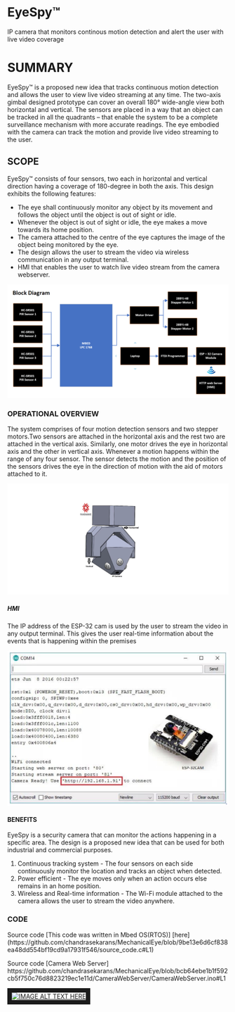 # EyeSpy™
IP camera that monitors continous motion detection and alert the user with live video coverage

<h1>SUMMARY</h1>
EyeSpy™ is a proposed new idea that tracks continuous motion detection and allows the user to view live video streaming at any time. The two-axis gimbal designed prototype can cover an overall 180° wide-angle view both horizontal and vertical. The sensors are placed in a way that an object can be tracked in all the quadrants – that enable the system to be a complete surveillance mechanism with more accurate readings. The eye embodied with the camera can track the motion and provide live video streaming to the user.

<h2>SCOPE</h2>
EyeSpy™ consists of four sensors, two each in horizontal and vertical direction having a coverage of 180-degree in both the axis. This design exhibits the following features:
<ul>
<li>The eye shall continuously monitor any object by its movement and follows the object until the object is out of sight or idle.</li>
<li>Whenever the object is out of sight or idle, the eye makes a move towards its home position.</li>
<li>The camera attached to the centre of the eye captures the image of the object being monitored by the eye.</li>
<li>The design allows the user to stream the video via wireless communication in any output terminal.</li>
<li>HMI that enables the user to watch live video stream from the camera webserver.</li>
</ul>

![GitHub Logo](/block_diagram.png) 

<h3>OPERATIONAL OVERVIEW</h3>
<p>
The system comprises of four motion detection sensors and two stepper motors.Two sensors are attached in the horizontal axis and the rest two are attached in the vertical
axis. Similarly, one motor drives the eye in horizontal axis and the other in vertical axis. Whenever a motion happens within the range of any four sensor. The sensor detects the motion and the position of the sensors drives the eye in the direction of motion with the aid of motors attached to it.
</p>

![GitHub Logo](/CAD_DESIGN.jpg)

<h5>HMI</h5>
<p>The IP address of the ESP-32 cam is used by the user to stream the video in any output terminal. This gives the user real-time information about the events that is happening within the premises</p>

![GitHub Logo](/HMI.png)

<h4>BENEFITS</h4>
EyeSpy is a security camera that can monitor the actions happening in a specific area. The design is a proposed new idea that can be used for both industrial and commercial
purposes.
<ol>
<li>Continuous tracking system - 
The four sensors on each side continuously monitor the location and tracks an object when detected.</li>
<li>Power efficient - 
The eye moves only when an action occurs else remains in an home position.</li>
<li>Wireless and Real-time information - 
The Wi-Fi module attached to the camera allows the user to stream the video anywhere.</li>
</ol>


<h3>CODE</h3>
Source code [This code was written in Mbed OS(RTOS)]
  [here](https://github.com/chandrasekarans/MechanicalEye/blob/9be13e6d6cf838ea48dd554bf19cd9a17931f546/source_code.c#L1)
<p>Source code [Camera Web Server]
https://github.com/chandrasekarans/MechanicalEye/blob/bcb64ebe1b1f592cb5f750c76d8823219ec1e11d/CameraWebServer/CameraWebServer.ino#L1</p>


<a href="http://www.youtube.com/watch?feature=player_embedded&v=YOUTUBE_VIDEO_ID_HERE
" target="_blank"><img src="http://img.youtube.com/vi/YOUTUBE_VIDEO_ID_HERE/0.jpg" 
alt="IMAGE ALT TEXT HERE" width="240" height="180" border="10" /></a>




